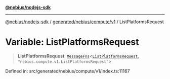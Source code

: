 [**@nebius/nodejs-sdk**](../../../../../README.md)

***

[@nebius/nodejs-sdk](../../../../../README.md) / [generated/nebius/compute/v1](../README.md) / ListPlatformsRequest

# Variable: ListPlatformsRequest

> **ListPlatformsRequest**: [`MessageFns`](../../../../../runtime/protos/core/interfaces/MessageFns.md)\<[`ListPlatformsRequest`](../interfaces/ListPlatformsRequest.md), `"nebius.compute.v1.ListPlatformsRequest"`\>

Defined in: src/generated/nebius/compute/v1/index.ts:11167
